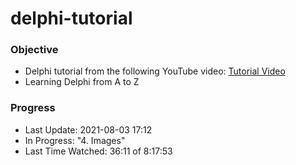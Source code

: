 # delphi-tutorial

### Objective
- Delphi tutorial from the following YouTube video: [Tutorial Video](https://www.youtube.com/watch?v=BqmJpFbRY2U)
- Learning Delphi from A to Z

### Progress
- Last Update: 2021-08-03 17:12
- In Progress: "4. Images"
- Last Time Watched: 36:11 of 8:17:53

